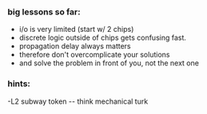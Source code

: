 ### big lessons so far:
- i/o is very limited (start w/ 2 chips)
- discrete logic outside of chips gets confusing fast.
- propagation delay always matters 
- therefore don't overcomplicate your solutions
- and solve the problem in front of you, not the next one

### hints:
-L2 subway token -- think mechanical turk